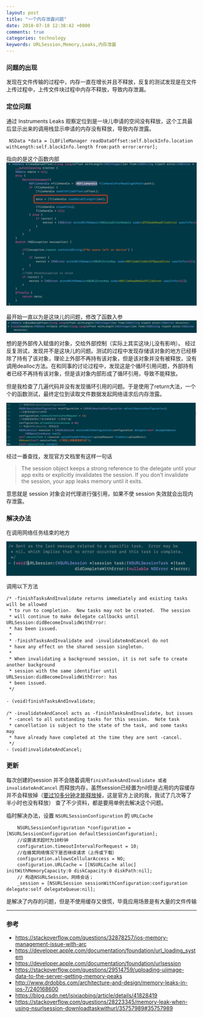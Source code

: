 ```yaml
---
layout: post
title: "一个内存泄露问题"
date: 2018-07-18 12:38:42 +0800
comments: true
categories: technology
keywords: URLSession,Memory,Leaks,内存泄露
---
```


### 问题的出现
发现在文件传输的过程中，内存一直在增长并且不释放，反复的测试发现是在文件上传过程中，上传文件块过程中内存不释放，导致内存泄漏。
<!--more-->
### 定位问题
通过 Instruments Leaks 观察定位到是一块儿申请的空间没有释放，这个工具最后显示出来的调用栈显示申请的内存没有释放，导致内存泄露。

```objc
 NSData *data = [LBFileManager readDataOffset:self.blockInfo.location withLength:self.blockInfo.length from:path error:error];
```

指向的是这个函数内部
![内存申请的地方](/images/1529996692544.jpg)



最开始一直以为是这块儿的问题，修改了函数入参
![改写的方法](/images/1529997183341.jpg)

想的是外部传入赋值的对象，交给外部控制（实际上其实这块儿没有影响）。
经过反复测试，发现并不是这块儿的问题。测试的过程中发现存储该对象的地方已经移除了持有了该对象，理论上外部不再持有该对象，但是该对象并没有被释放，没有调用dealloc方法。在和同事的讨论过程中，发现这是个循环引用问题，外部持有者已经不再持有该对象，但是该对象内部形成了循环引用，导致不能释放。

但是我检查了几遍代码并没有发现循环引用的问题。于是使用了return大法，一个个的函数测试，最终定位到读取文件数据发起网络请求后内存泄露。

![网络请求](/images/1530000501732.jpg)


经过一番查找，发现官方文档里有这样一句话

 >The session object keeps a strong reference to the delegate until your app exits or explicitly invalidates the session. If you don’t invalidate the session, your app leaks memory until it exits.

意思就是 session 对象会对代理进行强引用，如果不使 session 失效就会出现内存泄露。
### 解决办法
在调用网络任务结束的地方

![网络请求](/images/session_complete.png)


调用以下方法

```objc
/* -finishTasksAndInvalidate returns immediately and existing tasks will be allowed
 * to run to completion.  New tasks may not be created.  The session
 * will continue to make delegate callbacks until URLSession:didBecomeInvalidWithError:
 * has been issued. 
 *
 * -finishTasksAndInvalidate and -invalidateAndCancel do not
 * have any effect on the shared session singleton.
 *
 * When invalidating a background session, it is not safe to create another background
 * session with the same identifier until URLSession:didBecomeInvalidWithError: has
 * been issued.
 */

- (void)finishTasksAndInvalidate; 

/* -invalidateAndCancel acts as -finishTasksAndInvalidate, but issues
 * -cancel to all outstanding tasks for this session.  Note task 
 * cancellation is subject to the state of the task, and some tasks may
 * have already have completed at the time they are sent -cancel. 
 */
- (void)invalidateAndCancel;
```

### 更新
每次创建的session 并不会随着调用```finishTasksAndInvalidate 或者invalidateAndCancel``` 而释放内存，虽然session已经置为nil但是占用的内容缓存并不会释放掉（[要过10多分钟才能释放掉](https://developer.apple.com/library/archive/qa/qa1727/_index.html)，这是官方上说的我，我试了几次等了半小时也没有释放）
查了不少资料，都是要用单例去解决这个问题。

临时解决办法，设置 ```NSURLSessionConfiguration``` 的 ```URLCache```

```objc
    NSURLSessionConfiguration *configuration = [NSURLSessionConfiguration defaultSessionConfiguration];
    //设置请求超时为10秒钟
    configuration.timeoutIntervalForRequest = 10;
    //在蜂窝网络情况下是否继续请求（上传或下载）
    configuration.allowsCellularAccess = NO;
    configuration.URLCache = [[NSURLCache alloc] initWithMemoryCapacity:0 diskCapacity:0 diskPath:nil];
    // 构造NSURLSession，网络会话；
    _session = [NSURLSession sessionWithConfiguration:configuration delegate:self delegateQueue:nil];
```
是解决了内存的问题，但是不使用缓存又很慌，毕竟应用场景是有大量的文件传输

-------
### 参考
- https://stackoverflow.com/questions/32878257/ios-memory-management-issue-with-arc
- https://developer.apple.com/documentation/foundation/url_loading_system
- https://developer.apple.com/documentation/foundation/urlsession
- https://stackoverflow.com/questions/29514759/uploading-uiimage-data-to-the-server-getting-memory-peaks
- http://www.drdobbs.com/architecture-and-design/memory-leaks-in-ios-7/240168600
- https://blog.csdn.net/jsjxiaobing/article/details/41828419
- https://stackoverflow.com/questions/28223345/memory-leak-when-using-nsurlsession-downloadtaskwithurl/35757989#35757989


